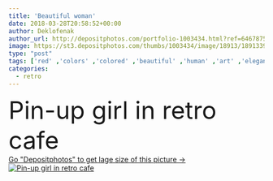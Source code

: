```yaml
---
title: 'Beautiful woman'
date: 2018-03-28T20:58:52+00:00
author: Deklofenak
author_url: http://depositphotos.com/portfolio-1003434.html?ref=64678756
image: https://st3.depositphotos.com/thumbs/1003434/image/18913/189133976/api_thumb_450.jpg?forcejpeg=true
type: "post"
tags: ['red' ,'colors' ,'colored' ,'beautiful' ,'human' ,'art' ,'elegance' ,'girl' ,'young' ,'people' ,'women' ,'beauty' ,'ethnicity' ,'cute' ,'caucasian' ,'hair' ,'sensuality' ,'lifestyles' ,'blond' ,'restaurant' ,'drink' ,'style' ,'retro' ,'fashion' ,'symbol' ,'glamour' ,'cafe' ,'woman' ,'make up' ,'Females' ,'pin' ,'hairstyle' ,'indoors' ,'american' ,'styled' ,'bizarre' ,'drinking' ,'old fashioned' ,'cola' ,'pin up' ,'coca cola' ]
categories: 
  - retro
---
```

<div aling="center">
            <font size="60"> Pin-up girl in retro cafe</font>   
</div>
<div>
    <a href='https://depositphotos.com/189133976/stock-photo-beautiful-woman.html?ref=64678756' target=_blank > Go "Depositphotos" to get lage size of this picture ->
        <img href='https://depositphotos.com/189133976/stock-photo-beautiful-woman.html?ref=64678756' src='https://st3.depositphotos.com/1003434/18913/i/950/depositphotos_189133976-stock-photo-beautiful-woman.jpg?forcejpeg=true' alt='Pin-up girl in retro cafe' >
    </a>
</div>
